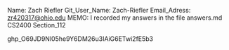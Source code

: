 Name: Zach Riefler
Git_User_Name: Zach-Riefler
Email_Adress: zr420317@ohio.edu
MEMO: I recorded my answers in the file answers.md
CS2400 Section_112

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
